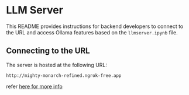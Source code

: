 # LLM Server

This README provides instructions for backend developers to connect to the URL and access Ollama features based on the `llmserver.ipynb` file.


## Connecting to the URL

The server is hosted at the following URL:
```
http://mighty-monarch-refined.ngrok-free.app
```

refer [here for more info](https://www.postman.com/postman-student-programs/ollama-api/documentation/suc47x8/ollama-rest-api)
